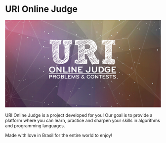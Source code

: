 # URI Online Judge

<div style="margin: 0 auto;">
  <img src="./assets/uri.png">
</div>

URI Online Judge is a project developed for you! Our goal is to provide a platform where you can learn, practice and sharpen your skills in algorithms and programming languages. 

Made with love in Brasil for the entire world to enjoy!